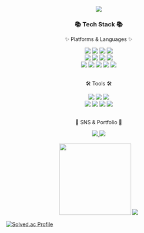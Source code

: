 <div align=center>
<img src="https://capsule-render.vercel.app/api?type=waving&color=auto&height=200&section=header&text=Just Do Codigging!&fontSize=50" />
</div>


<div align=center>
	<h3>📚 Tech Stack 📚</h3>
	<p>✨ Platforms & Languages ✨</p>
  <div align=center>
      <img src="https://img.shields.io/badge/java-F80000?style=for-the-badge&logo=oracle&logoColor=white">
      <img src="https://img.shields.io/badge/springboot-6DB33F?style=for-the-badge&logo=springboot&logoColor=white">
      <img src="https://img.shields.io/badge/jpa-6DB33F?style=for-the-badge&logo=spring&logoColor=white">
      <img src="https://img.shields.io/badge/MyBatis-000000?style=for-the-badge&logo=MyBatis&logoColor=white">
    <br>
      <img src="https://img.shields.io/badge/postgresql-4169E1?style=for-the-badge&logo=postgresql&logoColor=white">
      <img src="https://img.shields.io/badge/mysql-4479A1?style=for-the-badge&logo=mysql&logoColor=white">
      <img src="https://img.shields.io/badge/docker-2496ED?style=for-the-badge&logo=docker&logoColor=white">
      <img src="https://img.shields.io/badge/kubernetes-326CE5?style=for-the-badge&logo=kubernetes&logoColor=white">
    <br>
      <img src="https://img.shields.io/badge/html5-E34F26?style=for-the-badge&logo=html5&logoColor=white">
      <img src="https://img.shields.io/badge/css3-1572B6?style=for-the-badge&logo=css3&logoColor=white">
      <img src="https://img.shields.io/badge/javascript-F7DF1E?style=for-the-badge&logo=javascript&logoColor=white">
      <img src="https://img.shields.io/badge/react-61DAFB?style=for-the-badge&logo=react&logoColor=white">
      <img src="https://img.shields.io/badge/vite-646CFF?style=for-the-badge&logo=vite&logoColor=white">

  </div>
</div>

<br>
<div align=center>
<p>🛠️ Tools 🛠️</p>
</div>

<div align=center>
<!--   <img src="https://img.shields.io/badge/Ja va-007396?style=flat&logo=Conda-Forge&logoColor=white" /> -->
  <img src="https://img.shields.io/badge/Eclipse IDE-2C2255?style=for-the-badge&logo=EclipseIDE&logoColor=white">
  <img src="https://img.shields.io/badge/intellij idea-8756a8?style=for-the-badge&logo=intellijidea&logoColor=white">
  <img src="https://img.shields.io/badge/Visual Studio Code-007ACC?style=for-the-badge&logo=VisualStudioCode&logoColor=white">
  <br>
  <img src="https://img.shields.io/badge/apache tomcat-F8DC75?style=for-the-badge&logo=apachetomcat&logoColor=white">
  <img src="https://img.shields.io/badge/nginx-009639?style=for-the-badge&logo=nginx&logoColor=white">
  <img src="https://img.shields.io/badge/AWS-FF9900?style=for-the-badge&logo=amazon&logoColor=white">
  <img src="https://img.shields.io/badge/github-000000?style=for-the-badge&logo=github&logoColor=white">
</div>
<br>

<div align=center>
	<p>🎨 SNS & Portfolio 🎨</p>
</div>
<div align=center>
	<a href="https://trustone0418.tistory.com/">
    <img src="https://img.shields.io/badge/Blog-FF9800?style=flat&logo=github&logoColor=white /">
	</a>
	<a href="mailto:truestone0418@naver.com">
		<img src="https://img.shields.io/badge/Mail-30B980?style=flat&logo=Gmail&logoColor=white" />
	</a>
<!-- 	<a href="https://gentle-snowboard-1c6.notion.site/Yermi-5e8c65dba4df4ab09e83665cf2ee001d">
		<img src="https://img.shields.io/badge/Notion-000000?style=flat&logo=Notion&logoColor=white" />
	</a> -->
	<br>
</div>

<br>
<div align=center>
  <img src="https://github-readme-stats.vercel.app/api/top-langs/?username=tjdaniel1&layout=compact" height="195">
  <img src="https://github-readme-stats.vercel.app/api?username=tjdaniel1&show_icons=true">
</div>




[![Solved.ac Profile](http://mazassumnida.wtf/api/generate_badge?boj=truestone0418)](https://solved.ac/trueston0418)

<!--
**tjdaniel1/tjdaniel1** is a ✨ _special_ ✨ repository because its `README.md` (this file) appears on your GitHub profile.

Here are some ideas to get you started:

- 🔭 I’m currently working on ...
- 🌱 I’m currently learning ...
- 👯 I’m looking to collaborate on ...
- 🤔 I’m looking for help with ...
- 💬 Ask me about ...
- 📫 How to reach me: ...
- 😄 Pronouns: ...
- ⚡ Fun fact: ...
-->
